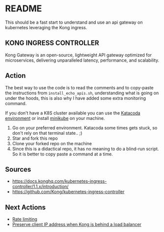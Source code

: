 # README
This should be a fast start to understand and use an api gateway on kubernetes leveraging the Kong ingress.

## KONG INGRESS CONTROLLER
Kong Gateway is an open-source, lightweight API gateway optimized for microservices, delivering unparalleled latency, performance, and scalability.

## Action
The best way to use the code is to read the comments and to copy-paste the instructions from `install_echo_apis.sh`, understanding what is going on under the hoods, this is also why I have added some extra monitoring command.

If you don't have a K8S cluster available you can use the [Katacoda environment](https://www.katacoda.com/courses/kubernetes/launch-single-node-cluster) or install [minikube](https://minikube.sigs.k8s.io/docs/start/) on your machine.

1. Go on your preferred environment. Katacoda some times gets stuck, so don't rely on that terminal state.. ;)
2. Star and fork this repo
3. Clone your forked repo on the machine
3. Since this is a didactical repo, it has no meaning to do a blind-run script.
    So it is better to copy paste a command at a time.


## Sources
- https://docs.konghq.com/kubernetes-ingress-controller/1.1.x/introduction/
- https://github.com/Kong/kubernetes-ingress-controller

## Next Actions
- [Rate limiting](https://docs.konghq.com/kubernetes-ingress-controller/1.1.x/guides/redis-rate-limiting/)
- [Preserve client IP address when Kong is behind a load balancer](https://docs.konghq.com/kubernetes-ingress-controller/1.1.x/guides/preserve-client-ip/)

